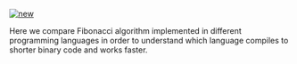 [![new](https://github.com/yegor256/fibonacci/actions/workflows/new.yml/badge.svg)](https://github.com/yegor256/fibonacci/actions/workflows/new.yml)

Here we compare Fibonacci algorithm implemented in
different programming languages in order to understand
which language compiles to shorter binary code and 
works faster.
